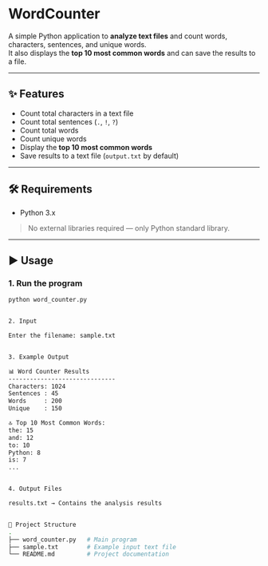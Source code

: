 # WordCounter

A simple Python application to **analyze text files** and count words, characters, sentences, and unique words.  
It also displays the **top 10 most common words** and can save the results to a file.

---

## ✨ Features
- Count total characters in a text file  
- Count total sentences (`.`, `!`, `?`)  
- Count total words  
- Count unique words  
- Display the **top 10 most common words**  
- Save results to a text file (`output.txt` by default)  

---

## 🛠 Requirements
- Python 3.x  
> No external libraries required — only Python standard library.

---

## ▶️ Usage

### 1. Run the program
```bash
python word_counter.py


2. Input

Enter the filename: sample.txt


3. Example Output

📊 Word Counter Results
------------------------------
Characters: 1024
Sentences : 45
Words     : 200
Unique    : 150

🔝 Top 10 Most Common Words:
the: 15
and: 12
to: 10
Python: 8
is: 7
...


4. Output Files

results.txt → Contains the analysis results


📂 Project Structure
.
├── word_counter.py   # Main program
├── sample.txt        # Example input text file
└── README.md         # Project documentation
